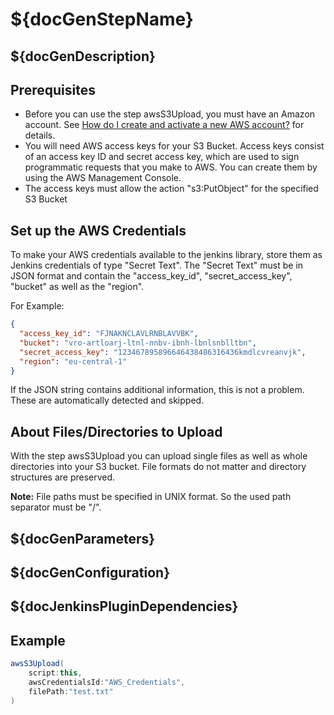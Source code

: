 # ${docGenStepName}

## ${docGenDescription}

## Prerequisites

* Before you can use the step awsS3Upload, you must have an Amazon account. See [How do I create and activate a new AWS account?](https://aws.amazon.com/premiumsupport/knowledge-center/create-and-activate-aws-account/) for details.
* You will need AWS access keys for your S3 Bucket. Access keys consist of an access key ID and secret access key, which are used to sign programmatic requests that you make to AWS. You can create them by using the AWS Management Console.
* The access keys must allow the action "s3:PutObject" for the specified S3 Bucket

## Set up the AWS Credentials

To make your AWS credentials available to the jenkins library, store them as Jenkins credentials of type "Secret Text". The "Secret Text" must be in JSON format and contain the "access_key_id", "secret_access_key", "bucket" as well as the "region".

For Example:

```JSON
{ 
  "access_key_id": "FJNAKNCLAVLRNBLAVVBK",  
  "bucket": "vro-artloarj-ltnl-nnbv-ibnh-lbnlsnblltbn",
  "secret_access_key": "123467895896646438486316436kmdlcvreanvjk",
  "region": "eu-central-1"
}
```

If the JSON string contains additional information, this is not a problem. These are automatically detected and skipped.

## About Files/Directories to Upload

With the step awsS3Upload you can upload single files as well as whole directories into your S3 bucket. File formats do not matter and directory structures are preserved.

**Note:** File paths must be specified in UNIX format. So the used path separator must be "/".

## ${docGenParameters}

## ${docGenConfiguration}

## ${docJenkinsPluginDependencies}

## Example

```groovy
awsS3Upload(
    script:this,
    awsCredentialsId:"AWS_Credentials",
    filePath:"test.txt"
)
```
